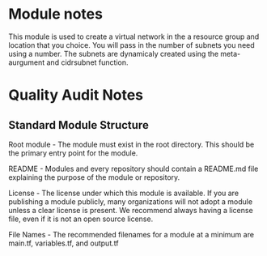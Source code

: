 # Module notes
This module is used to create a virtual network in the a resource group and location that you choice. You will pass in the number of subnets you need using a number. The subnets are dynamicaly created using the meta-aurgument and cidrsubnet function.

# Quality Audit Notes
## Standard Module Structure
Root module - The module must exist in the root directory. This should be the primary entry point for the module.

README - Modules and every repository should contain a README.md file explaining the purpose of the module or repository.

License - The license under which this module is available. If you are publishing a module publicly, many organizations will not adopt a module unless a clear license is present. We recommend always having a license file, even if it is not an open source license.

File Names - The recommended filenames for a module at a minimum are main.tf, variables.tf, and output.tf

